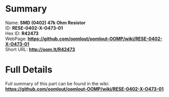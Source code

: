 
Summary
=================
  
Name: __SMD (0402) 47k Ohm Resistor__    
ID: __RESE-0402-X-O473-01__   
Hex ID: __R42473__   
WebPage: __https://github.com/oomlout/oomlout-OOMP/wiki/RESE-0402-X-O473-01__   
Short URL: __http://oom.lt/R42473__   

Full Details
==========================
Full summary of this part can be found in the wiki:   
__https://github.com/oomlout/oomlout-OOMP/wiki/RESE-0402-X-O473-01__    

